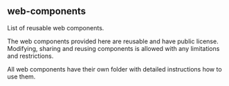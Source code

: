 ## web-components

List of reusable web components. 


The web components provided here are reusable and have public license. Modifying, sharing and reusing components is allowed with any limitations and restrictions. 


All web components have their own folder with detailed instructions how to use them.
